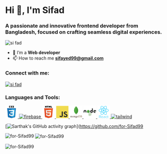 <h1 >Hi 👋, I'm Sifad</h1>
<h3>A passionate and innovative frontend developer from Bangladesh, focused on crafting seamless digital experiences.</h3>
<img src="https://i.postimg.cc/mk3855gp/74737038-creative-illustration-of-a-web-banner-for-coding-modern-linear-concept-for-programming.jpg" alt="si fad" />


- 🔭 I’m a **Web developer**
- 📫 How to reach me **sifayed99@gmail.com**

<h3 align="left">Connect with me:</h3>
<p align="left">
<a href="https://fb.com/si fad" target="blank"><img align="center" src="https://raw.githubusercontent.com/rahuldkjain/github-profile-readme-generator/master/src/images/icons/Social/facebook.svg" alt="si fad" height="30" width="40" /></a>
</p>

<h3 align="left">Languages and Tools:</h3>

<p align="left"> <a href="https://www.w3schools.com/css/" target="_blank" rel="noreferrer"> <img src="https://raw.githubusercontent.com/devicons/devicon/master/icons/css3/css3-original-wordmark.svg" alt="css3" width="40" height="40"/> </a> <a href="https://firebase.google.com/" target="_blank" rel="noreferrer"> <img src="https://www.vectorlogo.zone/logos/firebase/firebase-icon.svg" alt="firebase" width="40" height="40"/> </a> <a href="https://www.w3.org/html/" target="_blank" rel="noreferrer"> <img src="https://raw.githubusercontent.com/devicons/devicon/master/icons/html5/html5-original-wordmark.svg" alt="html5" width="40" height="40"/> </a> <a href="https://developer.mozilla.org/en-US/docs/Web/JavaScript" target="_blank" rel="noreferrer"> <img src="https://raw.githubusercontent.com/devicons/devicon/master/icons/javascript/javascript-original.svg" alt="javascript" width="40" height="40"/> </a> <a href="https://www.mongodb.com/" target="_blank" rel="noreferrer"> <img src="https://raw.githubusercontent.com/devicons/devicon/master/icons/mongodb/mongodb-original-wordmark.svg" alt="mongodb" width="40" height="40"/> </a> <a href="https://nodejs.org" target="_blank" rel="noreferrer"> <img src="https://raw.githubusercontent.com/devicons/devicon/master/icons/nodejs/nodejs-original-wordmark.svg" alt="nodejs" width="40" height="40"/> </a> <a href="https://reactjs.org/" target="_blank" rel="noreferrer"> <img src="https://raw.githubusercontent.com/devicons/devicon/master/icons/react/react-original-wordmark.svg" alt="react" width="40" height="40"/> </a> <a href="https://reactnative.dev/" target="_blank" rel="noreferrer"> <a href="https://tailwindcss.com/" target="_blank" rel="noreferrer"> <img src="https://www.vectorlogo.zone/logos/tailwindcss/tailwindcss-icon.svg" alt="tailwind" width="40" height="40"/> </a> </p>


[![Sarthak's GitHub activity graph](https://activity-graph.herokuapp.com/graph?username=for-Sifad99&&theme=xcode)](https://github.com/for-Sifad99

<p><img align="left" src="https://github-readme-stats.vercel.app/api/top-langs?username=for-Sifad99&show_icons=true&locale=en&layout=compact&theme=tokyonight" alt="for-Sifad99" /></p>
<p>&nbsp;<img align="center" src="https://github-readme-stats.vercel.app/api?username=for-Sifad99&show_icons=true&locale=en&theme=tokyonight" alt="for-Sifad99" /></p>
<p><img align="center" src="https://github-readme-streak-stats.herokuapp.com/?user=for-Sifad99&&theme=tokyonight" alt="for-Sifad99" /></p>
